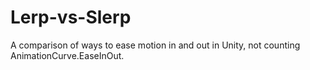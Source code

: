 # Lerp-vs-Slerp
 A comparison of ways to ease motion in and out in Unity, not counting AnimationCurve.EaseInOut.
